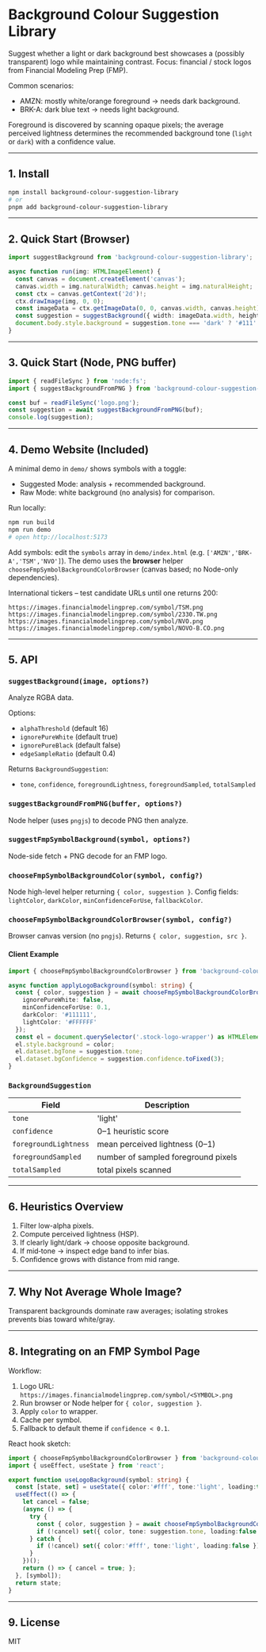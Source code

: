 # Background Colour Suggestion Library

Suggest whether a light or dark background best showcases a (possibly transparent) logo while maintaining contrast. Focus: financial / stock logos from Financial Modeling Prep (FMP).

Common scenarios:
- AMZN: mostly white/orange foreground → needs dark background.
- BRK-A: dark blue text → needs light background.

Foreground is discovered by scanning opaque pixels; the average perceived lightness determines the recommended background tone (`light` or `dark`) with a confidence value.

---
## 1. Install

```bash
npm install background-colour-suggestion-library
# or
pnpm add background-colour-suggestion-library
```

---
## 2. Quick Start (Browser)

```ts
import suggestBackground from 'background-colour-suggestion-library';

async function run(img: HTMLImageElement) {
  const canvas = document.createElement('canvas');
  canvas.width = img.naturalWidth; canvas.height = img.naturalHeight;
  const ctx = canvas.getContext('2d')!;
  ctx.drawImage(img, 0, 0);
  const imageData = ctx.getImageData(0, 0, canvas.width, canvas.height);
  const suggestion = suggestBackground({ width: imageData.width, height: imageData.height, data: imageData.data });
  document.body.style.background = suggestion.tone === 'dark' ? '#111' : '#fff';
}
```

---
## 3. Quick Start (Node, PNG buffer)

```ts
import { readFileSync } from 'node:fs';
import { suggestBackgroundFromPNG } from 'background-colour-suggestion-library';

const buf = readFileSync('logo.png');
const suggestion = await suggestBackgroundFromPNG(buf);
console.log(suggestion);
```

---
## 4. Demo Website (Included)

A minimal demo in `demo/` shows symbols with a toggle:
- Suggested Mode: analysis + recommended background.
- Raw Mode: white background (no analysis) for comparison.

Run locally:
```bash
npm run build
npm run demo
# open http://localhost:5173
```

Add symbols: edit the `symbols` array in `demo/index.html` (e.g. `['AMZN','BRK-A','TSM','NVO']`). The demo uses the **browser** helper `chooseFmpSymbolBackgroundColorBrowser` (canvas based; no Node-only dependencies).

International tickers – test candidate URLs until one returns 200:
```
https://images.financialmodelingprep.com/symbol/TSM.png
https://images.financialmodelingprep.com/symbol/2330.TW.png
https://images.financialmodelingprep.com/symbol/NVO.png
https://images.financialmodelingprep.com/symbol/NOVO-B.CO.png
```

---
## 5. API

### `suggestBackground(image, options?)`
Analyze RGBA data.

Options:
- `alphaThreshold` (default 16)
- `ignorePureWhite` (default true)
- `ignorePureBlack` (default false)
- `edgeSampleRatio` (default 0.4)

Returns `BackgroundSuggestion`:
- `tone`, `confidence`, `foregroundLightness`, `foregroundSampled`, `totalSampled`

### `suggestBackgroundFromPNG(buffer, options?)`
Node helper (uses `pngjs`) to decode PNG then analyze.

### `suggestFmpSymbolBackground(symbol, options?)`
Node-side fetch + PNG decode for an FMP logo.

### `chooseFmpSymbolBackgroundColor(symbol, config?)`
Node high-level helper returning `{ color, suggestion }`.
Config fields: `lightColor`, `darkColor`, `minConfidenceForUse`, `fallbackColor`.

### `chooseFmpSymbolBackgroundColorBrowser(symbol, config?)`
Browser canvas version (no `pngjs`). Returns `{ color, suggestion, src }`.

#### Client Example
```ts
import { chooseFmpSymbolBackgroundColorBrowser } from 'background-colour-suggestion-library';

async function applyLogoBackground(symbol: string) {
  const { color, suggestion } = await chooseFmpSymbolBackgroundColorBrowser(symbol, {
    ignorePureWhite: false,
    minConfidenceForUse: 0.1,
    darkColor: '#111111',
    lightColor: '#FFFFFF'
  });
  const el = document.querySelector('.stock-logo-wrapper') as HTMLElement;
  el.style.background = color;
  el.dataset.bgTone = suggestion.tone;
  el.dataset.bgConfidence = suggestion.confidence.toFixed(3);
}
```

### `BackgroundSuggestion`
| Field | Description |
|-------|-------------|
| `tone` | 'light' | 'dark' |
| `confidence` | 0–1 heuristic score |
| `foregroundLightness` | mean perceived lightness (0–1) |
| `foregroundSampled` | number of sampled foreground pixels |
| `totalSampled` | total pixels scanned |

---
## 6. Heuristics Overview
1. Filter low-alpha pixels.
2. Compute perceived lightness (HSP).
3. If clearly light/dark → choose opposite background.
4. If mid‑tone → inspect edge band to infer bias.
5. Confidence grows with distance from mid range.

---
## 7. Why Not Average Whole Image?
Transparent backgrounds dominate raw averages; isolating strokes prevents bias toward white/gray.

---
## 8. Integrating on an FMP Symbol Page
Workflow:
1. Logo URL: `https://images.financialmodelingprep.com/symbol/<SYMBOL>.png`
2. Run browser or Node helper for `{ color, suggestion }`.
3. Apply `color` to wrapper.
4. Cache per symbol.
5. Fallback to default theme if `confidence < 0.1`.

React hook sketch:
```ts
import { chooseFmpSymbolBackgroundColorBrowser } from 'background-colour-suggestion-library';
import { useEffect, useState } from 'react';

export function useLogoBackground(symbol: string) {
  const [state, set] = useState({ color:'#fff', tone:'light', loading:true });
  useEffect(() => {
    let cancel = false;
    (async () => {
      try {
        const { color, suggestion } = await chooseFmpSymbolBackgroundColorBrowser(symbol, { ignorePureWhite:false });
        if (!cancel) set({ color, tone: suggestion.tone, loading:false });
      } catch {
        if (!cancel) set({ color:'#fff', tone:'light', loading:false });
      }
    })();
    return () => { cancel = true; };
  }, [symbol]);
  return state;
}
```

---

## 9. License
MIT
